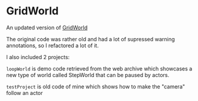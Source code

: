 # GridWorld
An updated version of [GridWorld](https://horstmann.com/gridworld/)

The original code was rather old and had a lot of supressed warning annotations, so I refactored a lot of it.

I also included 2 projects:


`loopWorld` is demo code retrieved from the web archive which showcases a new type of world called StepWorld that can be paused by actors.

`testProject` is old code of mine which shows how to make the "camera" follow an actor
